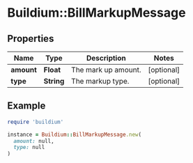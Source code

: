 # Buildium::BillMarkupMessage

## Properties

| Name | Type | Description | Notes |
| ---- | ---- | ----------- | ----- |
| **amount** | **Float** | The mark up amount. | [optional] |
| **type** | **String** | The markup type. | [optional] |

## Example

```ruby
require 'buildium'

instance = Buildium::BillMarkupMessage.new(
  amount: null,
  type: null
)
```

